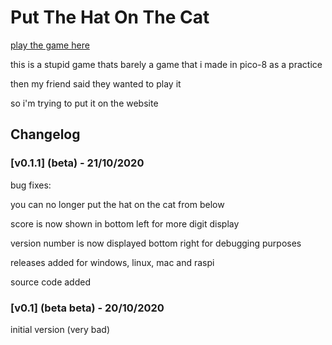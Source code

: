# Put The Hat On The Cat
[play the game here](https://tenguliam.github.io/)

this is a stupid game thats barely a game that i made in pico-8 as a practice

then my friend said they wanted to play it

so i'm trying to put it on the website

## Changelog

### [v0.1.1] (beta) - 21/10/2020
bug fixes:

you can no longer put the hat on the cat from below

score is now shown in bottom left for more digit display

version number is now displayed bottom right for debugging purposes

releases added for windows, linux, mac and raspi

source code added

### [v0.1] (beta beta) - 20/10/2020
initial version (very bad)
